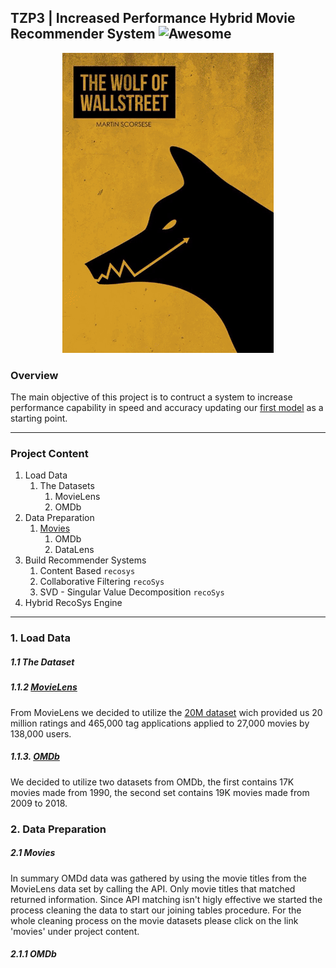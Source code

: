 ## TZP3 | Increased Performance Hybrid Movie Recommender System ![Awesome](https://awesome.re/badge.svg)


<p align="center"> 
<img src="img/tzp3_img.gif">
</p>

### Overview 
The main objective of this project is to contruct a system to increase performance capability in speed and accuracy updating our [first model](https://columbia.bootcampcontent.com/Zee/movies_rec_project_3) as a starting point.

---
### Project Content
1. Load Data
   1. The Datasets
      1. MovieLens
      2. OMDb
2. Data Preparation
   1. [Movies](https://github.com/zeexav/TZP3/blob/master/testenv/Movies.ipynb)
      1. OMDb
      2. DataLens
3. Build Recommender Systems
   1. Content Based `recosys` 
   2. Collaborative Filtering `recoSys`
   3. SVD - Singular Value Decomposition `recoSys`
4. Hybrid RecoSys Engine 
---
### 1. Load Data
##### 1.1 The Dataset 
##### 1.1.2 [MovieLens](https://grouplens.org/datasets/movielens/) 
From MovieLens we decided to utilize the [20M dataset](http://files.grouplens.org/datasets/movielens/ml-20m-READFME.html) wich provided us 20 million ratings and 465,000 tag applications applied to 27,000 movies by 138,000 users.
##### 1.1.3. [OMDb](http://www.omdbapi.com/)
We decided to utilize two datasets from OMDb, the first contains 17K  movies made from 1990, the second set contains 19K movies made from 2009 to 2018.

### 2. Data Preparation 
##### 2.1 Movies
In summary OMDd data was gathered by using the movie titles from the MovieLens data set by calling the API. Only movie titles that matched returned information. Since API matching isn't higly effective we started the process cleaning the data to start our joining tables procedure. For the whole cleaning process on the movie datasets please click on the link 'movies' under project content.
##### 2.1.1 OMDb





